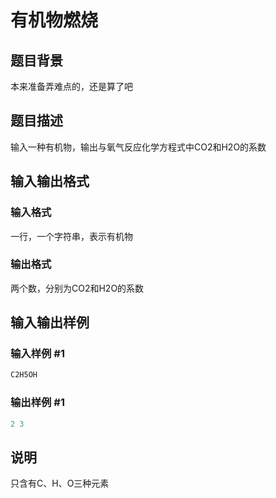 # 有机物燃烧

## 题目背景

本来准备弄难点的，还是算了吧

## 题目描述

输入一种有机物，输出与氧气反应化学方程式中CO2和H2O的系数

## 输入输出格式

### 输入格式

一行，一个字符串，表示有机物

### 输出格式

两个数，分别为CO2和H2O的系数

## 输入输出样例

### 输入样例 #1

```cpp
C2H5OH
```


### 输出样例 #1

```cpp
2 3
```


## 说明

只含有C、H、O三种元素

